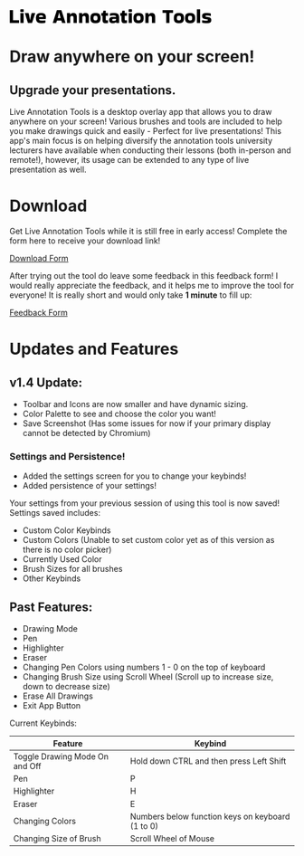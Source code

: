 
![Live Annotation Tools](./images/Live%20Annotation%20Tools%20Logo.png)

# Draw anywhere on your screen! 
## Upgrade your presentations.

Live Annotation Tools is a desktop overlay app that allows you to
draw anywhere on your screen! Various brushes and tools are included
to help you make drawings quick and easily - Perfect for live presentations!
This app's main focus is on helping diversify the annotation tools university
lecturers have available when conducting their lessons (both in-person and remote!), however, its usage
can be extended to any type of live presentation as well.

# Download

Get Live Annotation Tools while it is still free in early access! Complete the form here to receive your download link! 

[Download Form](https://forms.gle/39RNj5MoSbQNW1Ar9)

After trying out the tool do leave some feedback in this feedback form! 
I would really appreciate the feedback, and it helps me to improve the tool for everyone!
It is really short and would only take **1 minute** to fill up:

[Feedback Form](https://forms.gle/nc8PiJuzXu7RKDPi8)


# Updates and Features

## v1.4 Update:

* Toolbar and Icons are now smaller and have dynamic sizing.
* Color Palette to see and choose the color you want!
* Save Screenshot (Has some issues for now if your primary display cannot be detected by Chromium)


### Settings and Persistence!

* Added the settings screen for you to change your keybinds!
* Added persistence of your settings!

Your settings from your previous session of using this tool is now saved! Settings saved includes:
* Custom Color Keybinds
* Custom Colors (Unable to set custom color yet as of this version as there is no color picker)
* Currently Used Color
* Brush Sizes for all brushes
* Other Keybinds


## Past Features:
* Drawing Mode
* Pen
* Highlighter
* Eraser
* Changing Pen Colors using numbers 1 - 0 on the top of keyboard
* Changing Brush Size using Scroll Wheel (Scroll up to increase size, down to decrease size)
* Erase All Drawings
* Exit App Button


Current Keybinds:

| Feature | Keybind |
| ------- | ------- |
| Toggle Drawing Mode On and Off | Hold down CTRL and then press Left Shift |
| Pen | P |
| Highlighter | H |
| Eraser | E |
| Changing Colors | Numbers below function keys on keyboard (1 to 0) |
| Changing Size of Brush | Scroll Wheel of Mouse |






